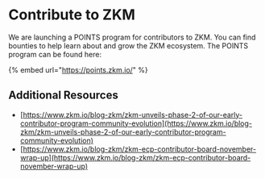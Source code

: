 # Contribute to ZKM

We are launching a POINTS program for contributors to ZKM. You can find bounties to help learn about and grow the ZKM ecosystem. The POINTS program can be found here:

{% embed url="https://points.zkm.io/" %}

## Additional Resources

* [https://www.zkm.io/blog-zkm/zkm-unveils-phase-2-of-our-early-contributor-program-community-evolution](https://www.zkm.io/blog-zkm/zkm-unveils-phase-2-of-our-early-contributor-program-community-evolution)
* [https://www.zkm.io/blog-zkm/zkm-ecp-contributor-board-november-wrap-up](https://www.zkm.io/blog-zkm/zkm-ecp-contributor-board-november-wrap-up)
